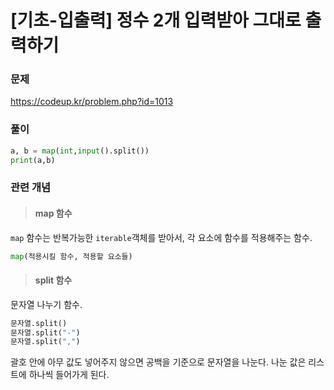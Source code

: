 # [기초-입출력] 정수 2개 입력받아 그대로 출력하기

### 문제

https://codeup.kr/problem.php?id=1013

### 풀이

```python
a, b = map(int,input().split())
print(a,b)
```



### 관련 개념

> #### map 함수

`map` 함수는 반복가능한 `iterable`객체를 받아서, 각 요소에 함수를 적용해주는 함수.

```python
map(적용시킬 함수, 적용할 요소들)
```



> #### split 함수

문자열 나누기 함수.

```python
문자열.split()
문자열.split("-")
문자열.split(",")
```

괄호 안에 아무 값도 넣어주지 않으면 공백을 기준으로 문자열을 나눈다. 나눈 값은 리스트에 하나씩 들어가게 된다.